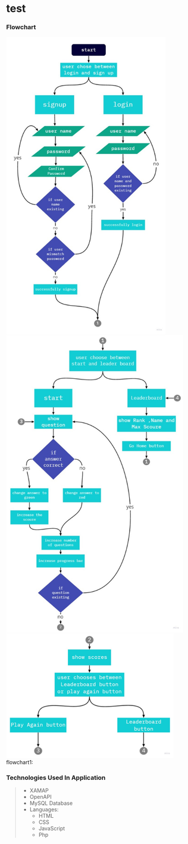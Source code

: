 # test
### Flowchart
<img src="Flowchart1.jpg" height="800">
<img src="Flowchart2.jpg" height="800">
<img src="Flowchart3.jpg" width="450">
flowchart1:


### Technologies Used In Application
>- XAMAP
>- OpenAPI
>- MySQL Database 
>- Languages: 
>   - HTML
>   - CSS
>   - JavaScript 
>   - Php
